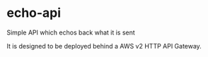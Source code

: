# echo-api
Simple API which echos back what it is sent

It is designed to be deployed behind a AWS v2 HTTP API Gateway.

